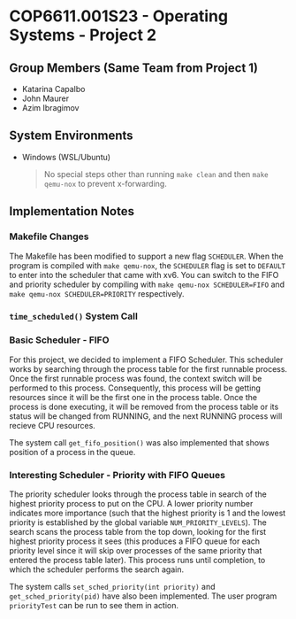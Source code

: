 # COP6611.001S23 - Operating Systems - Project 2

## Group Members (Same Team from Project 1)
* Katarina Capalbo 
* John Maurer
* Azim Ibragimov

## System Environments
- Windows (WSL/Ubuntu)
    > No special steps other than running `make clean` and then `make qemu-nox` to prevent x-forwarding.

## Implementation Notes

### Makefile Changes
The Makefile has been modified to support a new flag `SCHEDULER`. When the program is compiled with `make qemu-nox`, the `SCHEDULER` flag is set to `DEFAULT` to enter into the scheduler that came with xv6. You can switch to the FIFO and priority scheduler by compiling with `make qemu-nox SCHEDULER=FIFO` and `make qemu-nox SCHEDULER=PRIORITY` respectively.

### `time_scheduled()` System Call


### Basic Scheduler - FIFO
For this project, we decided to implement a FIFO Scheduler. This scheduler works by searching through the process table for the first runnable process. Once the first runnable process was found, the context switch will be performed to this process. Consequently, this process will be getting resources since it will be the first one in the process table. Once the process is done executing, it will be removed from the process table or its status will be changed from RUNNING, and the next RUNNING process will recieve CPU resources. 

The system call `get_fifo_position()` was also implemented that shows position of a process in the queue. 

### Interesting Scheduler - Priority with FIFO Queues
The priority scheduler looks through the process table in search of the highest priority process to put on the CPU. A lower priority number indicates more importance (such that the highest priority is 1 and the lowest priority is established by the global variable `NUM_PRIORITY_LEVELS`). The search scans the process table from the top down, looking for the first highest priority process it sees (this produces a FIFO queue for each priority level since it will skip over processes of the same priority that entered the process table later). This process runs until completion, to which the scheduler performs the search again.

The system calls `set_sched_priority(int priority)` and `get_sched_priority(pid)` have also been implemented. The user program `priorityTest` can be run to see them in action.
